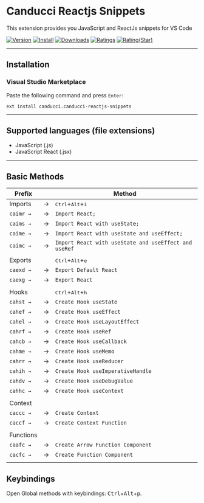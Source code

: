 # Canducci Reactjs Snippets

This extension provides you JavaScript and ReactJs snippets for VS Code

[![Version](https://vsmarketplacebadge.apphb.com/version/canducci.create-react-snippets.svg)](https://vsmarketplacebadge.apphb.com/version-short/canducci.create-react-snippets.svg)
[![Install](https://vsmarketplacebadge.apphb.com/installs/canducci.create-react-snippets.svg)](https://vsmarketplacebadge.apphb.com/installs-short/canducci.create-react-snippets.svg)
[![Downloads](https://vsmarketplacebadge.apphb.com/downloads/canducci.create-react-snippets.svg)](https://vsmarketplacebadge.apphb.com/downloads-short/canducci.create-react-snippets.svg)
[![Ratings](https://vsmarketplacebadge.apphb.com/rating-short/canducci.create-react-snippets.svg)](https://vsmarketplacebadge.apphb.com/rating-short/canducci.create-react-snippets.svg)
[![Rating(Star)](https://vsmarketplacebadge.apphb.com/rating-star/canducci.create-react-snippets.svg)](https://vsmarketplacebadge.apphb.com/rating-star/canducci.create-react-snippets.svg)

-------------------------------------------------------------------------------------------------------

## Installation

### Visual Studio Marketplace

Paste the following command and press `Enter`:

```shell
ext install canducci.canducci-reactjs-snippets
```
-------------------------------------------------------------------------------------------------------

## Supported languages (file extensions)

- JavaScript (.js)
- JavaScript React (.jsx)
-------------------------------------------------------------------------------------------------------

## Basic Methods


|  Prefix    |   | Method                                                |
| ---------- | - | ------------------------------------------------------|
|  Imports   | → | <kbd>Ctrl</kbd>+<kbd>Alt</kbd>+<kbd>i</kbd>           |
|  `caimr →` | → | `Import React;`                                       |
|  `caims →` | → | `Import React with useState;`                         |
|  `caime →` | → | `Import React with useState and useEffect;`           |
|  `caimc →` | → | `Import React with useState and useEffect and useRef` |
|            |   |                                                       |
|  Exports   |   |  <kbd>Ctrl</kbd>+<kbd>Alt</kbd>+<kbd>e</kbd>          |
|  `caexd →` | → | `Export Default React`                                |
|  `caexg →` | → | `Export React`                                        |
|            |   |                                                       |
|  Hooks     |   |  <kbd>Ctrl</kbd>+<kbd>Alt</kbd>+<kbd>h</kbd>          |
|  `cahst →` | → | `Create Hook useState`                                |
|  `cahef →` | → | `Create Hook useEffect`                               |
|  `cahel →` | → | `Create Hook useLayoutEffect`                         |
|  `cahrf →` | → | `Create Hook useRef`                                  |
|  `cahcb →` | → | `Create Hook useCallback`                             |
|  `cahme →` | → | `Create Hook useMemo`                                 |
|  `cahrr →` | → | `Create Hook useReducer`                              |
|  `cahih →` | → | `Create Hook useImperativeHandle`                     |
|  `cahdv →` | → | `Create Hook useDebugValue`                           |
|  `cahhc →` | → | `Create Hook useContext`                              |
|            |   |                                                       |
|  Context   |   |                                                       |
|  `caccc →` | → | `Create Context`                                      |
|  `caccf →` | → | `Create Context Function`                             |
|            |   |                                                       |
|  Functions |   |                                                       |
|  `caafc →` | → | `Create Arrow Function Component`                     |
|  `cacfc →` | → | `Create Function Component`                           |
| |  | |

## Keybindings

Open Global methods with keybindings: <kbd>Ctrl</kbd>+<kbd>Alt</kbd>+<kbd>p</kbd>.